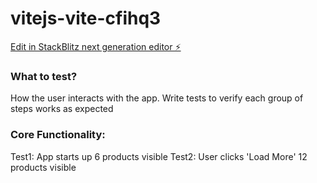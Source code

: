 # vitejs-vite-cfihq3

[Edit in StackBlitz next generation editor ⚡️](https://stackblitz.com/~/github.com/vicky469/vitejs-vite-cfihq3)


### What to test?
How the user interacts with the app.
Write tests to verify each group of steps works as expected


### Core Functionality:
Test1:
App starts up
6 products visible
Test2:
User clicks 'Load More'
12 products visible